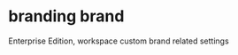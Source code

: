 <!--
 * @Author: sunhaolin@hotoa.com
 * @Date: 2022-07-01 13:18:46
 * @LastEditors: sunhaolin@hotoa.com
 * @LastEditTime: 2022-07-01 13:19:34
 * @Description: 
-->

# branding brand

Enterprise Edition, workspace custom brand related settings
